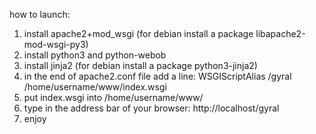 how to launch:
1. install apache2+mod_wsgi (for debian install a package libapache2-mod-wsgi-py3)
2. install python3 and python-webob
3. install jinja2 (for debian install a package python3-jinja2)
4. in the end of apache2.conf file add a line:
WSGIScriptAlias /gyral /home/username/www/index.wsgi
5. put index.wsgi into /home/username/www/
6. type in the address bar of your browser:
http://localhost/gyral
7. enjoy
